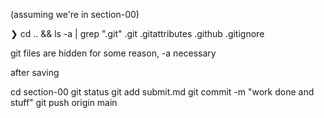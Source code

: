 (assuming we're in section-00)

❯ cd .. && ls -a | grep "\.git"
.git
.gitattributes
.github
.gitignore

git files are hidden for some reason, -a necessary

after saving

cd section-00
git status
git add submit.md
git commit -m "work done and stuff"
git push origin main